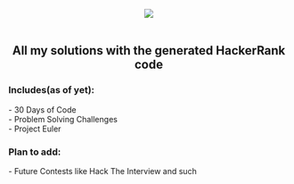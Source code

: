 <p align="center">
<img align="center" src="https://github.com/eroval/HackerRank/blob/master/imgs/hackerrank2.png" />
<br />
<br />
<h2 align="center"> All my solutions with the generated HackerRank code </h2>
<h3>Includes(as of yet):</h3>
- 30 Days of Code
<br />
- Problem Solving Challenges
<br />
- Project Euler
<br />
<h3>Plan to add:</h3>
- Future Contests like Hack The Interview and such
</p>
